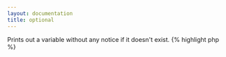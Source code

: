 ```yaml
---
layout: documentation
title: optional
---
```


Prints out a variable without any notice if it doesn't exist.
{% highlight php %}
<?php
optional(mixed $value)
{% endhighlight %}

* **value**: variable to print

## Example
{% highlight smarty %}
{optional $var}
{% endhighlight %}

## Output
{% highlight text %}
(nothing if $var isn't defined, but no warning either)
{% endhighlight %}